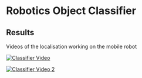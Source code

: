 # Robotics Object Classifier

## Results
Videos of the localisation working on the mobile robot

[![Classifier Video](https://img.youtube.com/vi/H2D996dBVlE/0.jpg)](https://youtu.be/H2D996dBVlE)

[![Classifier Video 2](https://img.youtube.com/vi/1Lasnjm2qg4/0.jpg)](https://youtu.be/1Lasnjm2qg4)
